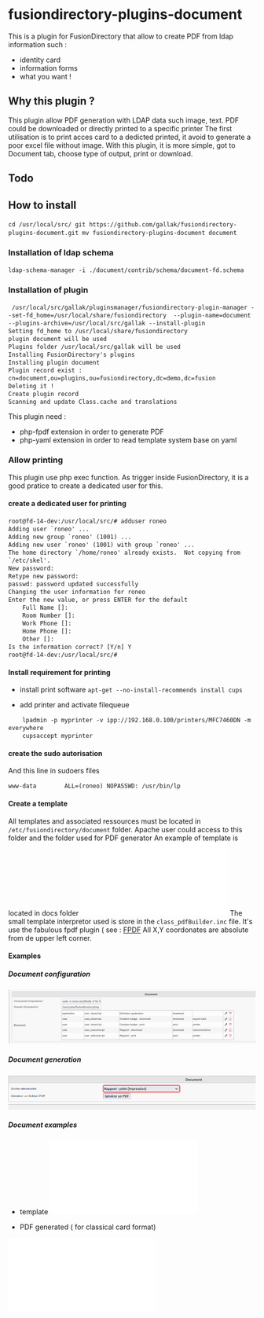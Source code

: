 # fusiondirectory-plugins-document

This is a plugin for FusionDirectory that allow to create PDF from ldap information such :
  - identity card
  - information forms
  - what you want !


## Why this plugin ?

This plugin allow PDF generation with LDAP data such image, text.
PDF could be downloaded or directly printed to a specific printer
The first utilisation is to print acces card to a dedicted printed, it avoid to generate a poor excel file without image.
With this plugin, it is more simple, got to Document tab, choose type of output, print or download.

## Todo

## How to install

`cd /usr/local/src/
git https://github.com/gallak/fusiondirectory-plugins-document.git
mv fusiondirectory-plugins-document document`

### Installation of ldap schema

`ldap-schema-manager -i ./document/contrib/schema/document-fd.schema`

### Installation of plugin

```
 /usr/local/src/gallak/pluginsmanager/fusiondirectory-plugin-manager --set-fd_home=/usr/local/share/fusiondirectory  --plugin-name=document --plugins-archive=/usr/local/src/gallak --install-plugin
Setting fd_home to /usr/local/share/fusiondirectory
plugin document will be used
Plugins folder /usr/local/src/gallak will be used
Installing FusionDirectory's plugins
Installing plugin document
Plugin record exist : cn=document,ou=plugins,ou=fusiondirectory,dc=demo,dc=fusion
Deleting it !
Create plugin record
Scanning and update Class.cache and translations
```

This plugin need :
  * php-fpdf extension in order to generate PDF
  * php-yaml extension in order to read template system base on yaml

### Allow  printing

This plugin use php exec function.
As trigger inside FusionDirectory, it is a good pratice to create a dedicated user for this.

#### create a dedicated user for printing

    root@fd-14-dev:/usr/local/src/# adduser roneo
    Adding user `roneo' ...
    Adding new group `roneo' (1001) ...
    Adding new user `roneo' (1001) with group `roneo' ...
    The home directory `/home/roneo' already exists.  Not copying from `/etc/skel'.
    New password: 
    Retype new password: 
    passwd: password updated successfully
    Changing the user information for roneo
    Enter the new value, or press ENTER for the default
    	Full Name []: 
    	Room Number []: 
    	Work Phone []: 
    	Home Phone []: 
    	Other []: 
    Is the information correct? [Y/n] Y
    root@fd-14-dev:/usr/local/src/# 

#### Install requirement for printing   

 * install print software
    `apt-get --no-install-recommends install cups`

  * add printer and activate filequeue
```
    lpadmin -p myprinter -v ipp://192.168.0.100/printers/MFC7460DN -m everywhere
    cupsaccept myprinter
```

#### create the sudo autorisation

And this line in sudoers files

    www-data        ALL=(roneo) NOPASSWD: /usr/bin/lp

#### Create a template

All templates and associated ressources must be located in `/etc/fusiondirectory/document` folder.
Apache user could access to this folder and the folder used for PDF generator
An example of template is located in docs folder ![card template](/docs/examples/user_cardtemplate.tpl)
The small template interpretor used is store in the `class_pdfBuilder.inc` file.
It's use the fabulous fpdf plugin ( see : [FPDF](http://fpdf.org/)
All X,Y coordonates are absolute from de upper left corner.

#### Examples

##### Document configuration
![configuration of document type](/docs/document-configuration.png)
##### Document generation
![choice of docuement](/docs/document-usage.png)
##### Document examples
  * template
![card template](/docs/examples/user_cardtemplate.tpl)

  * PDF generated ( for classical card format)

![output example](/docs/examples/card-example.pdf)
